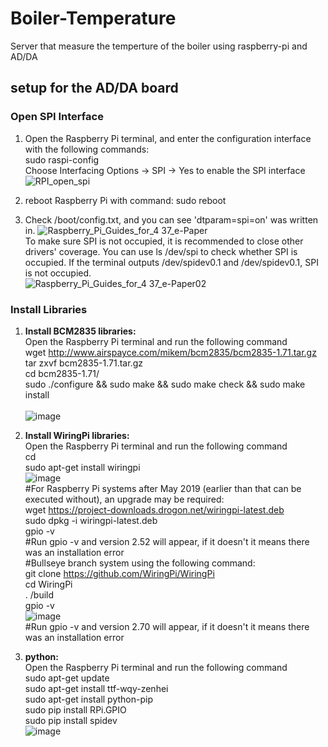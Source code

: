 # Boiler-Temperature
Server that measure the temperture of the boiler using raspberry-pi and AD/DA

## setup for the AD/DA board
### Open SPI Interface
1) Open the Raspberry Pi terminal, and enter the configuration interface with the following commands:<br />
   sudo raspi-config <br />
   Choose Interfacing Options -> SPI -> Yes to enable the SPI interface
![RPI_open_spi](https://github.com/galsal1/Boiler-Temperature/assets/127937643/5255206d-5892-4830-9e7b-d84ad0eec54e)

2) reboot Raspberry Pi with command: sudo reboot

3) Check /boot/config.txt, and you can see 'dtparam=spi=on' was written in.
![Raspberry_Pi_Guides_for_4 37_e-Paper](https://github.com/galsal1/Boiler-Temperature/assets/127937643/0c1a4e2b-d94a-4a75-b6a3-25482b84177b)<br />
To make sure SPI is not occupied, it is recommended to close other drivers' coverage. You can use ls /dev/spi to check whether SPI is occupied. If the terminal outputs /dev/spidev0.1 and /dev/spidev0.1, SPI is not occupied.<br />
![Raspberry_Pi_Guides_for_4 37_e-Paper02](https://github.com/galsal1/Boiler-Temperature/assets/127937643/bcc2126c-b6db-4576-9a76-84b92ddce7e9)
 
### Install Libraries
1) **Install BCM2835 libraries:** </br>
   Open the Raspberry Pi terminal and run the following command </br>
   wget http://www.airspayce.com/mikem/bcm2835/bcm2835-1.71.tar.gz </br>
   tar zxvf bcm2835-1.71.tar.gz </br>
   cd bcm2835-1.71/ </br>
   sudo ./configure && sudo make && sudo make check && sudo make install </br></br>
   ![image](https://github.com/galsal1/Boiler-Temperature/assets/127937643/21ddec5f-ece2-4549-83ba-f4689a613c5b)


2) **Install WiringPi libraries:** </br>
   Open the Raspberry Pi terminal and run the following command</br>
   cd</br>
   sudo apt-get install wiringpi</br>
   ![image](https://github.com/galsal1/Boiler-Temperature/assets/127937643/2109205f-d9b5-44a6-b4dd-d343e2b0b7b2) </br>
   #For Raspberry Pi systems after May 2019 (earlier than that can be executed without), an upgrade may be required:</br>
   wget https://project-downloads.drogon.net/wiringpi-latest.deb </br>
   sudo dpkg -i wiringpi-latest.deb </br>
   gpio -v </br>
   #Run gpio -v and version 2.52 will appear, if it doesn't it means there was an installation error</br>
   #Bullseye branch system using the following command:</br>
   git clone https://github.com/WiringPi/WiringPi</br>
   cd WiringPi</br>
   . /build</br>
   gpio -v</br>
   ![image](https://github.com/galsal1/Boiler-Temperature/assets/127937643/49dbd676-3ae3-40b5-b4f6-da3458c0e12b)</br>
   #Run gpio -v and version 2.70 will appear, if it doesn't it means there was an installation error

3) **python:**</br>
   Open the Raspberry Pi terminal and run the following command</br>
   sudo apt-get update </br>
   sudo apt-get install ttf-wqy-zenhei </br>
   sudo apt-get install python-pip </br>
   sudo pip install RPi.GPIO </br>
   sudo pip install spidev </br>
   ![image](https://github.com/galsal1/Boiler-Temperature/assets/127937643/a1d17f3e-fe7c-4c13-b110-30d42ebb0b64)

   
   
